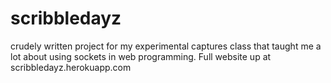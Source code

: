 # scribbledayz
crudely written project for my experimental captures class that taught me a lot about using sockets in web programming. Full website up at scribbledayz.herokuapp.com
